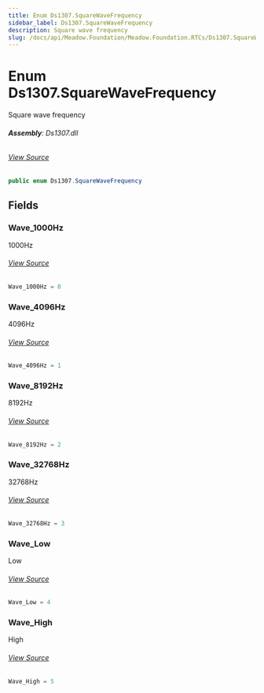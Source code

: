 ```yaml
---
title: Enum Ds1307.SquareWaveFrequency
sidebar_label: Ds1307.SquareWaveFrequency
description: Square wave frequency
slug: /docs/api/Meadow.Foundation/Meadow.Foundation.RTCs/Ds1307.SquareWaveFrequency
---
```

# Enum Ds1307.SquareWaveFrequency
Square wave frequency

###### **Assembly**: Ds1307.dll
###### [View Source](https://github.com/WildernessLabs/Meadow.Foundation.git/blob/develop/Source/Meadow.Foundation.Peripherals/RTCs.Ds1307/Driver/Ds1307.Enums.cs#L23)
```csharp title="Declaration"
public enum Ds1307.SquareWaveFrequency
```
## Fields
### Wave_1000Hz
1000Hz
###### [View Source](https://github.com/WildernessLabs/Meadow.Foundation.git/blob/develop/Source/Meadow.Foundation.Peripherals/RTCs.Ds1307/Driver/Ds1307.Enums.cs#L28)
```csharp title="Declaration"
Wave_1000Hz = 0
```
### Wave_4096Hz
4096Hz
###### [View Source](https://github.com/WildernessLabs/Meadow.Foundation.git/blob/develop/Source/Meadow.Foundation.Peripherals/RTCs.Ds1307/Driver/Ds1307.Enums.cs#L32)
```csharp title="Declaration"
Wave_4096Hz = 1
```
### Wave_8192Hz
8192Hz
###### [View Source](https://github.com/WildernessLabs/Meadow.Foundation.git/blob/develop/Source/Meadow.Foundation.Peripherals/RTCs.Ds1307/Driver/Ds1307.Enums.cs#L36)
```csharp title="Declaration"
Wave_8192Hz = 2
```
### Wave_32768Hz
32768Hz
###### [View Source](https://github.com/WildernessLabs/Meadow.Foundation.git/blob/develop/Source/Meadow.Foundation.Peripherals/RTCs.Ds1307/Driver/Ds1307.Enums.cs#L40)
```csharp title="Declaration"
Wave_32768Hz = 3
```
### Wave_Low
Low
###### [View Source](https://github.com/WildernessLabs/Meadow.Foundation.git/blob/develop/Source/Meadow.Foundation.Peripherals/RTCs.Ds1307/Driver/Ds1307.Enums.cs#L44)
```csharp title="Declaration"
Wave_Low = 4
```
### Wave_High
High
###### [View Source](https://github.com/WildernessLabs/Meadow.Foundation.git/blob/develop/Source/Meadow.Foundation.Peripherals/RTCs.Ds1307/Driver/Ds1307.Enums.cs#L48)
```csharp title="Declaration"
Wave_High = 5
```
